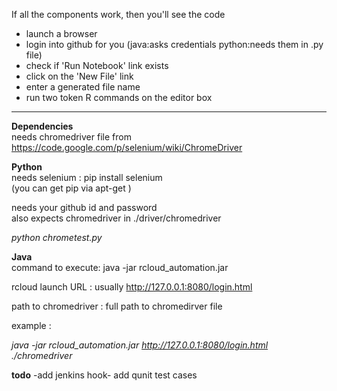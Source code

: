 If all the components work, then you'll see the code   
- launch a browser   
- login into github for you (java:asks credentials python:needs them in .py file)  
- check if 'Run Notebook' link exists  
- click on the 'New File' link  
- enter a generated file name  
- run two token R commands on the editor box  

-- --

**Dependencies**  
needs chromedriver file from  https://code.google.com/p/selenium/wiki/ChromeDriver

**Python**  
needs selenium : pip install selenium  
(you can get pip via apt-get  )

 needs your github id and password  
  also expects chromedriver in ./driver/chromedriver

_python chrometest.py_

**Java**  
command to execute:
java -jar rcloud_automation.jar <rcloud launch URL> <path to chromedriver>


 rcloud launch URL  : usually http://127.0.0.1:8080/login.html  
 
 path to chromedriver  : full path to chromedirver file 

example :

_java -jar rcloud_automation.jar http://127.0.0.1:8080/login.html ./chromedriver_


**todo**
-add jenkins hook-
add qunit test cases


